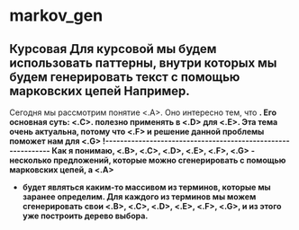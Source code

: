 # markov_gen
Курсовая
Для курсовой мы будем использовать паттерны, внутри которых мы будем генерировать текст с помощью марковских цепей
Например.
-----------------------------------------------------------
Сегодня мы рассмотрим понятие <.A>. Оно интересно тем, что <B>.
Его основная суть: <.C>. 
<C> полезно применять в <.D> для <.E>. 
Эта тема очень актуальна, потому что <.F> и решение данной проблемы поможет нам для <.G>
!-------------------------------------------------------------
Как я понимаю, <.B>, <.C>, <.D>, <.E>, <.F>, <.G> - несколько предложений, которые можно сгенерировать с помощью марковских цепей, a <.A>
- будет являться каким-то массивом из терминов, которые мы заранее определим. Для каждого из терминов мы можем сгенерировать свои <.B>,
<.C>, <.D>, <.E>, <.F>, <.G>, и из этого уже построить дерево выбора.

